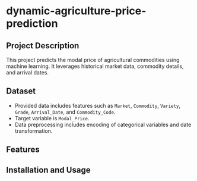 # dynamic-agriculture-price-prediction

## Project Description
This project predicts the modal price of agricultural commodities using machine learning. It leverages historical market data, commodity details, and arrival dates. 

## Dataset
- Provided data includes features such as `Market`, `Commodity`, `Variety`, `Grade`, `Arrival_Date`, and `Commodity_Code`.
- Target variable is `Modal_Price`.
- Data preprocessing includes encoding of categorical variables and date transformation.

## Features

## Installation and Usage
